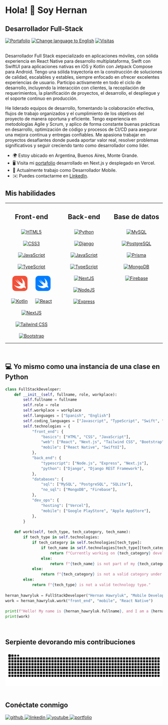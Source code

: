 # Hola! 👋 Soy Hernan

## Desarrollador Full-Stack

<div>
  <a href="https://hernan-hawryluk.vercel.app"><img alt="Portafolio" src="https://img.shields.io/badge/Portafolio-gray?logo=react"></a>
  <a href="https://github.com/hernanhawryluk/hernanhawryluk/blob/main/README.es.md"><img alt="Change language to English" src="https://img.shields.io/badge/translate-english-red.svg"></a>
  <a href="#"><img alt="Visitas" src="https://visitor-badge.laobi.icu/badge?page_id=hernanhawryluk.hernanhawryluk"></a>
</div>
<br>

Desarrollador Full Stack especializado en aplicaciones móviles, con sólida experiencia en React Native para desarrollo multiplataforma, Swift con SwiftUI para aplicaciones nativas en iOS y Kotlin con Jetpack Compose para Android. Tengo una sólida trayectoria en la construcción de soluciones de calidad, escalables y estables, siempre enfocado en ofrecer excelentes experiencias de usuario. Participo activamente en todo el ciclo de desarrollo, incluyendo la interacción con clientes, la recopilación de requerimientos, la planificación de proyectos, el desarrollo, el despliegue y el soporte continuo en producción.

He liderado equipos de desarrollo, fomentando la colaboración efectiva, flujos de trabajo organizados y el cumplimiento de los objetivos del proyecto de manera oportuna y eficiente. Tengo experiencia en metodologías Agile y Scrum, y aplico de forma constante buenas prácticas en desarrollo, optimización de código y procesos de CI/CD para asegurar una mejora continua y entregas confiables. Me apasiona trabajar en proyectos desafiantes donde pueda aportar valor real, resolver problemas significativos y seguir creciendo tanto como desarrollador como líder.

- 🌍 Estoy ubicado en Argentina, Buenos Aires, Monte Grande.
- 🖥️ Visita mi [portafolio](https://hernan-hawryluk.vercel.app/) desarrollado en Next.js y desplegado en Vercel.
- 🚀 Actualmente trabajo como Desarrollador Mobile.
- ✉️ Puedes contactarme en [LinkedIn](https://www.linkedin.com/in/hernan-hawryluk).
  <br>

## Mis habilidades

<table style="border-style=dotted;">
  <tr>
    <td valign="top" align="center" width="33%">
      <h2>Front-end</h2>
        <a href="https://developer.mozilla.org/en-US/docs/Glossary/HTML5" target="_blank"><img style="margin: 10px" src="https://raw.githubusercontent.com/danielcranney/readme-generator/main/public/icons/skills/html5-colored.svg" height="50" alt="HTML5" /></a>
        <a href="https://www.w3.org/TR/CSS/#css" target="_blank"><img style="margin: 10px" src="https://raw.githubusercontent.com/danielcranney/readme-generator/main/public/icons/skills/css3-colored.svg" height="50" alt="CSS3" /></a>
        <a href="https://www.javascript.com/" target="_blank"><img style="margin: 10px" src="https://profilinator.rishav.dev/skills-assets/javascript-original.svg" alt="JavaScript" height="50" /></a>
        <a href="https://www.typescriptlang.org/" target="_blank"><img style="margin: 10px" src="https://profilinator.rishav.dev/skills-assets/typescript-original.svg" alt="TypeScript" height="50" /></a>  
        <a href="https://developer.apple.com/swift" target="_blank"><img style="margin: 10px" src="./Assets/swift.png" alt="Swift" height="50" /></a>
        <a href="https://developer.apple.com/xcode/swiftui/" target="_blank"><img style="margin: 10px" src="./Assets/swift-ui.png" alt="Swift UI" height="50" /></a>
        <a href="https://kotlinlang.org/" target="_blank"><img style="margin: 10px" src="https://raw.githubusercontent.com/danielcranney/readme-generator/main/public/icons/skills/kotlin-colored.svg" height="50" alt="Kotlin" /></a>
        <a href="https://reactjs.org/" target="_blank"><img style="margin: 10px" src="https://raw.githubusercontent.com/danielcranney/readme-generator/main/public/icons/skills/react-colored.svg" height="50" alt="React" /></a>
        <a href="https://nextjs.org/" target="_blank"><img style="margin: 10px" src="https://profilinator.rishav.dev/skills-assets/nextjs.png" alt="NextJS" height="50" /></a>
        <a href="https://www.tailwindcss.com/" target="_blank"><img style="margin: 10px" src="https://profilinator.rishav.dev/skills-assets/tailwindcss.svg" alt="Tailwind CSS" height="50" /></a>  
        <a href="https://getbootstrap.com/" target="_blank"><img style="margin: 10px" src="https://raw.githubusercontent.com/danielcranney/readme-generator/main/public/icons/skills/bootstrap-colored.svg" height="50" alt="Bootstrap" /></a>
    </td>
    <td valign="top" align="center" width="33%">
      <h2>Back-end</h2> 
        <a href="https://www.python.org/" target="_blank"><img style="margin: 10px" src="https://profilinator.rishav.dev/skills-assets/python-original.svg" alt="Python" height="50" /></a>  
        <a href="https://www.djangoproject.com/" target="_blank"><img style="margin: 10px" src="https://raw.githubusercontent.com/danielcranney/readme-generator/main/public/icons/skills/django-colored.svg" height="50" alt="Django" /></a>
        <a href="https://www.javascript.com/" target="_blank"><img style="margin: 10px" src="https://profilinator.rishav.dev/skills-assets/javascript-original.svg" alt="JavaScript" height="50" /></a>  
        <a href="https://www.typescriptlang.org/" target="_blank"><img style="margin: 10px" src="https://profilinator.rishav.dev/skills-assets/typescript-original.svg" alt="TypeScript" height="50" /></a>
        <a href="https://nextjs.org/" target="_blank"><img style="margin: 10px" src="https://profilinator.rishav.dev/skills-assets/nextjs.png" alt="NextJS" height="50" /></a>  
        <a href="https://nodejs.org/en/" target="_blank"><img style="margin: 10px" src="https://raw.githubusercontent.com/danielcranney/readme-generator/main/public/icons/skills/nodejs-colored.svg" height="50" alt="NodeJS" /></a>
        <a href="https://expressjs.com/" target="_blank"><img style="margin: 10px" src="https://raw.githubusercontent.com/danielcranney/readme-generator/main/public/icons/skills/express-colored.svg" height="50" alt="Express" /></a>
    </td>
    <td valign="top" align="center" width="33%">
      <h2>Base de datos</h2>
        <a href="https://www.mysql.com/" target="_blank"><img style="margin: 10px" src="https://raw.githubusercontent.com/danielcranney/readme-generator/main/public/icons/skills/mysql-colored.svg" height="50" alt="MySQL" /></a>
        <a href="https://www.postgresql.org/" target="_blank"><img style="margin: 10px" src="https://profilinator.rishav.dev/skills-assets/postgresql-original-wordmark.svg" alt="PostgreSQL" height="50" /></a>  
        <a href="https://www.prisma.io/" target="_blank"><img style="margin: 10px" src="https://profilinator.rishav.dev/skills-assets/prisma.png" alt="Prisma" height="50" /></a>  
        <a href="https://www.mongodb.com/" target="_blank"><img style="margin: 10px" src="https://raw.githubusercontent.com/danielcranney/readme-generator/main/public/icons/skills/mongodb-colored.svg" height="50" alt="MongoDB" /></a>
        <a href="https://firebase.google.com/" target="_blank"><img style="margin: 10px" src="https://profilinator.rishav.dev/skills-assets/firebase.png" alt="Firebase" height="50" /></a>
    </td>
  </tr>
</table>
<br>

## 💻 Yo mismo como una instancia de una clase en Python

```python
class FullStackDeveloper:
    def __init__(self, fullname, role, workplace):
        self.fullname = fullname
        self.role = role
        self.workplace = workplace
        self.languages = ["Spanish", "English"]
        self.coding_languages = ["Javascript", "TypeScript", "Swift", "Python"]
        self.technologies = {
            "front_end": {
                "basics": ["HTML", "CSS", "JavaScript"],
                "web": ["React", "Next.js", "Tailwind CSS", "Bootstrap"],
                "mobile": ["React Native", "SwiftUI"],
            },
            "back_end": {
                "typescript": ["Node.js", "Express", "Next.js"],
                "python": ["Django", "Django REST Framework"],
            },
            "databases": {
                "sql": ["MySQL", "PostgreSQL", "SQLite"],
                "no_sql": ["MongoDB", "Firebase"],
            },
            "dev_ops": {
                "hosting": ["Vercel"],
                "mobile": ["Google PlayStore", "Apple AppStore"],
            },
        }

    def work(self, tech_type, tech_category, tech_name):
        if tech_type in self.technologies:
            if tech_category in self.technologies[tech_type]:
                if tech_name in self.technologies[tech_type][tech_category]:
                    return f"Currently working on {tech_category} development using {tech_name}."
                else:
                    return f"{tech_name} is not part of my {tech_category} technologies, I will start learning it."
            else:
                return f"{tech_category} is not a valid category under {tech_type}."
        else:
            return f"{tech_type} is not a valid technology type."

hernan_hawryluk = FullStackDeveloper("Hernan Hawryluk", "Mobile Developer", "Bytewave")
work = hernan_hawryluk.work("front_end", "mobile", "React Native")

print(f"Hello! My name is {hernan_hawryluk.fullname}, and I am a {hernan_hawryluk.role} at {hernan_hawryluk.workplace}.")
print(work)
```

<br>

## Serpiente devorando mis contribuciones

<div align="center">
  <picture>
    <source media="(prefers-color-scheme: dark)" srcset="https://raw.githubusercontent.com/hernanhawryluk/hernanhawryluk/output/github-contribution-grid-snake-dark.svg">
    <source media="(prefers-color-scheme: light)" srcset="https://raw.githubusercontent.com/hernanhawryluk/hernanhawryluk/output/github-contribution-grid-snake.svg">
    <img alt="github contribution grid snake animation" src="https://raw.githubusercontent.com/hernanhawryluk/hernanhawryluk/output/github-contribution-grid-snake.svg">
  </picture>
</div>

<br>

## Conéctate conmigo

<div>
  <a href="https://github.com/hernanhawryluk" target="_blank">
  <img src="https://img.shields.io/badge/github-%2324292e.svg?&style=for-the-badge&logo=github&logoColor=white" alt="github" />
  </a>
  <a href="https://linkedin.com/in/hernan-hawryluk" target="_blank">
  <img src="https://img.shields.io/badge/linkedin-%231E77B5.svg?&style=for-the-badge&logo=linkedin&logoColor=white" alt="linkedin" />
  </a>
  <a href="https://www.youtube.com/channel/UCPfXI175l66910dP1rMkD2w" target="_blank">
  <img src="https://img.shields.io/badge/youtube-%23EE4831.svg?&style=for-the-badge&logo=youtube&logoColor=white" alt="youtube" />
  </a> 
  <a href="https://hernan-hawryluk.vercel.app" target="_blank">
  <img src="https://img.shields.io/badge/Portafolio-%2324292e.svg?&style=for-the-badge&logo=react&logoColor=blue" alt="portfolio" />
  </a> 
</div>
